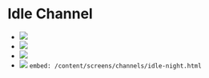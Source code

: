 # Idle Channel

- ![](/assets/rocks-downhill.jpg)
- ![](/assets/running-trail-man.jpg)
- ![](/assets/Hiking-Campaign-Male.jpg)
- ![](/assets/skiing_2.jpg)
`embed: /content/screens/channels/idle-night.html`